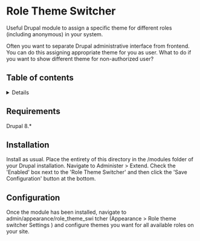 # Role Theme Switcher

Useful Drupal module to assign a specific theme for different roles (including
anonymous) in your system.

Often you want to separate Drupal administrative interface from frontend.
You can do this assigning appropriate theme for you as user. What to do if you
want to show different theme for non-authorized user?

## Table of contents

<details>

<!-- toc -->

- [Requirements](#requirements)
- [Installation](#installation)
- [Configuration](#configuration)

<!-- tocstop -->

</details>

## Requirements
Drupal 8.*

## Installation
Install as usual. Place the entirety of this directory in the /modules folder
of your Drupal installation. Navigate to Administer > Extend. Check the
'Enabled' box next to the 'Role Theme Switcher' and then click the
'Save Configuration' button at the bottom.

## Configuration
Once the module has been installed, navigate to admin/appearance/role_theme_swi
tcher (Appearance > Role theme switcher Settings ) and configure themes you 
want for all available roles on your site.
